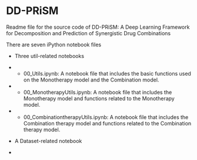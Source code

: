 # DD-PRiSM
Readme file for the source code of DD-PRiSM: A Deep Learning Framework for Decomposition and Prediction of Synergistic Drug Combinations

There are seven iPython notebook files

- Three util-related notebooks
- - 00_Utils.ipynb: A notebook file that includes the basic functions used on the Monotherapy model and the Combination model.

- - 00_MonotherapyUtils.ipynb: A notebook file that includes the Monotherapy model and functions related to the Monotherapy model.
    
- - 00_CombinationtherapyUtils.ipynb: A notebook file that includes the Combination therapy model and functions related to the Combination therapy model.

- A Dataset-related notebook

-

